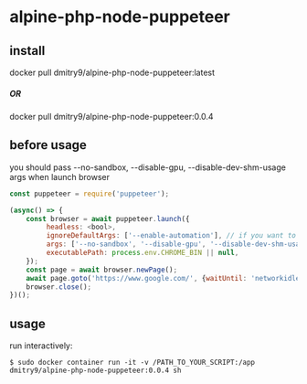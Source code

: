 # alpine-php-node-puppeteer

## install
docker pull dmitry9/alpine-php-node-puppeteer:latest
##### OR
docker pull dmitry9/alpine-php-node-puppeteer:0.0.4

## before usage
you should pass --no-sandbox, --disable-gpu, --disable-dev-shm-usage args when launch browser
```javascript
const puppeteer = require('puppeteer');

(async() => {
    const browser = await puppeteer.launch({
         headless: <bool>,
         ignoreDefaultArgs: ['--enable-automation'], // if you want to avoid detection
         args: ['--no-sandbox', '--disable-gpu', '--disable-dev-shm-usage'],
         executablePath: process.env.CHROME_BIN || null,
    });  
    const page = await browser.newPage();
    await page.goto('https://www.google.com/', {waitUntil: 'networkidle2'});
    browser.close();
})();
```
##  usage
run interactively:
```shell
$ sudo docker container run -it -v /PATH_TO_YOUR_SCRIPT:/app dmitry9/alpine-php-node-puppeteer:0.0.4 sh
```
